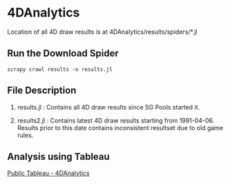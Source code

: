 # 4DAnalytics

Location of all 4D draw results is at 4DAnalytics/results/spiders/*.jl

## Run the Download Spider

`scrapy crawl results -o results.jl`

## File Description
1. results.jl
: 
Contains all 4D draw results since SG Pools started it.

2. results2.jl
: 
Contains latest 4D draw results starting from 1991-04-06. Results prior to this date contains inconsistent resultset due to old game rules.

## Analysis using Tableau
[Public Tableau - 4DAnalytics](https://public.tableau.com/profile/andyted#!/vizhome/4DAnalytics/Dashboard1)
